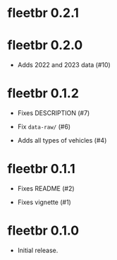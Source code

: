 # fleetbr 0.2.1

# fleetbr 0.2.0

* Adds 2022 and 2023 data (#10)

# fleetbr 0.1.2

* Fixes DESCRIPTION (#7)

* Fix `data-raw/` (#6)

* Adds all types of vehicles (#4)

# fleetbr 0.1.1

* Fixes README (#2)

* Fixes vignette (#1)

# fleetbr 0.1.0

* Initial release.
